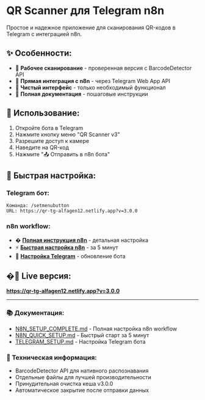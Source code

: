 # QR Scanner для Telegram n8n

Простое и надежное приложение для сканирования QR-кодов в Telegram с интеграцией n8n.

## ✨ Особенности:
- 📱 **Рабочее сканирование** - проверенная версия с BarcodeDetector API
- 🔗 **Прямая интеграция с n8n** - через Telegram Web App API
- 🎯 **Чистый интерфейс** - только необходимый функционал
- 📄 **Полная документация** - пошаговые инструкции

## 🚀 Использование:
1. Откройте бота в Telegram
2. Нажмите кнопку меню "QR Scanner v3"
3. Разрешите доступ к камере
4. Наведите на QR-код
5. Нажмите "📤 Отправить в n8n бота"

## 🔧 Быстрая настройка:

### Telegram бот:
```
Команда: /setmenubutton
URL: https://qr-tg-alfagen12.netlify.app?v=3.0.0
```

### n8n workflow:
- � [**Полная инструкция n8n**](./N8N_SETUP_COMPLETE.md) - детальная настройка
- ⚡ [**Быстрая настройка n8n**](./N8N_QUICK_SETUP.md) - за 5 минут
- 📱 [**Настройка Telegram**](./TELEGRAM_SETUP.md) - обновление бота

## �📡 Live версия:
**https://qr-tg-alfagen12.netlify.app?v=3.0.0**

---

### 📚 Документация:
- [N8N_SETUP_COMPLETE.md](./N8N_SETUP_COMPLETE.md) - Полная настройка n8n workflow
- [N8N_QUICK_SETUP.md](./N8N_QUICK_SETUP.md) - Быстрый старт за 5 минут  
- [TELEGRAM_SETUP.md](./TELEGRAM_SETUP.md) - Настройка Telegram бота

### 🔧 Техническая информация:
- BarcodeDetector API для нативного распознавания
- Отдельные файлы для лучшей производительности
- Принудительная очистка кеша v3.0.0
- Автоматическое закрытие после отправки данных
